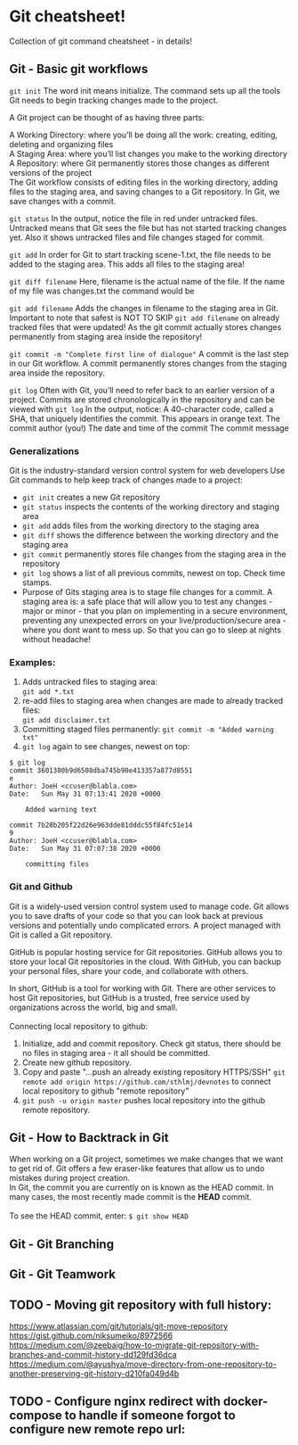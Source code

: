 # Git cheatsheet!
Collection of git command cheatsheet - in details!

## Git - Basic git workflows

`git init`
The word init means initialize. The command sets up all the tools Git needs to begin tracking changes made to the project.

A Git project can be thought of as having three parts:

A Working Directory: where you’ll be doing all the work: creating, editing, deleting and organizing files </br>
A Staging Area: where you’ll list changes you make to the working directory</br>
A Repository: where Git permanently stores those changes as different versions of the project</br>
The Git workflow consists of editing files in the working directory, adding files to the staging area, and saving changes to a Git repository. In Git, we save changes with a commit.

`git status`
In the output, notice the file in red under untracked files. Untracked means that Git sees the file but has not started tracking changes yet. Also it shows untracked files and file changes staged for commit.

`git add`
In order for Git to start tracking scene-1.txt, the file needs to be added to the staging area. This adds all files to the staging area!  

`git diff filename`
Here, filename is the actual name of the file. If the name of my file was changes.txt the command would be

`git add filename` 
Adds the changes in filename to the staging area in Git. </br> Important to note that safest is NOT TO SKIP `git add filename` on already tracked files that were updated! As the git commit actually stores changes permanently from staging area inside the repository!

`git commit -m "Complete first line of dialogue"`
A commit is the last step in our Git workflow. A commit permanently stores changes from the staging area inside the repository.

`git log`
Often with Git, you’ll need to refer back to an earlier version of a project. Commits are stored chronologically in the repository and can be viewed with `git log`
In the output, notice:
A 40-character code, called a SHA, that uniquely identifies the commit. This appears in orange text.
The commit author (you!)
The date and time of the commit
The commit message

### Generalizations
Git is the industry-standard version control system for web developers
Use Git commands to help keep track of changes made to a project:
* `git init` creates a new Git repository
* `git status` inspects the contents of the working directory and staging area
* `git add` adds files from the working directory to the staging area
* `git diff` shows the difference between the working directory and the staging area
* `git commit` permanently stores file changes from the staging area in the repository
* `git log` shows a list of all previous commits, newest on top. Check time stamps.
* Purpose of Gits staging area is to stage file changes for a commit. A staging area is: a safe place that will allow you to test any changes - major or minor - that you plan on implementing in a secure environment, preventing any unexpected errors on your live/production/secure area - where you dont want to mess up. So that you can go to sleep at nights without headache! 

### Examples: </br>
1. Adds untracked files to staging area: </br> `git add *.txt` </br>
2. re-add files to staging area when changes are made to already tracked files: </br>
`git add disclaimer.txt` </br>
3. Committing staged files permanently: `git commit -m "Added warning txt"`
4. `git log` again to see changes, newest on top:

```
$ git log
commit 3601380b9d6508dba745b90e413357a877d8551
e
Author: JoeH <ccuser@blabla.com>
Date:   Sun May 31 07:13:41 2020 +0000

    Added warning text

commit 7b28b205f22d26e963dde81dddc55f84fc51e14
9
Author: JoeH <ccuser@blabla.com>
Date:   Sun May 31 07:07:38 2020 +0000

    committing files
```

### Git and Github
Git is a widely-used version control system used to manage code. Git allows you to save drafts of your code so that you can look back at previous versions and potentially undo complicated errors. A project managed with Git is called a Git repository.

GitHub is popular hosting service for Git repositories. GitHub allows you to store your local Git repositories in the cloud. With GitHub, you can backup your personal files, share your code, and collaborate with others.

In short, GitHub is a tool for working with Git. There are other services to host Git repositories, but GitHub is a trusted, free service used by organizations across the world, big and small.
</br></br>
Connecting local repository to github: </br>
1. Initialize, add and commit repository. Check git status, there should be no files in staging area - it all should be committed. </br>
2. Create new github repository. </br>
3. Copy and paste "...push an already existing repository HTTPS/SSH" `git remote add origin https://github.com/sthlmj/devnotes` to connect local repository to github "remote repository" </br>
4. `git push -u origin master` pushes local repository into the github remote repository. </br>


## Git - How to Backtrack in Git
When working on a Git project, sometimes we make changes that we want to get rid of. Git offers a few eraser-like features that allow us to undo mistakes during project creation.
</br>
In Git, the commit you are currently on is known as the HEAD commit. In many cases, the most recently made commit is the <b>HEAD</b> commit.</br>
</br>
To see the HEAD commit, enter: 
`$ git show HEAD`

## Git - Git Branching


## Git - Git Teamwork

## TODO - Moving git repository with full history: </br>
https://www.atlassian.com/git/tutorials/git-move-repository </br>
https://gist.github.com/niksumeiko/8972566 </br>
https://medium.com/@zeebaig/how-to-migrate-git-repository-with-branches-and-commit-history-dd129fd36dca </br>
https://medium.com/@ayushya/move-directory-from-one-repository-to-another-preserving-git-history-d210fa049d4b </br>


## TODO - Configure nginx redirect with docker-compose to handle if someone forgot to configure new remote repo url: </br>
